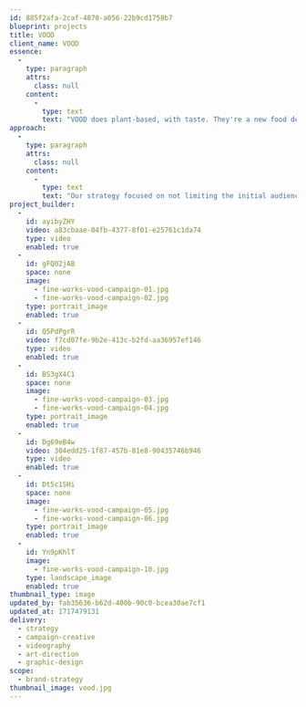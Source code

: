 ```yaml
---
id: 885f2afa-2caf-4870-a056-22b9cd1758b7
blueprint: projects
title: VOOD
client_name: VOOD
essence:
  -
    type: paragraph
    attrs:
      class: null
    content:
      -
        type: text
        text: "VOOD does plant-based, with taste. They're a new food delivery service that's rocking the subscription market with a unique product to an increasingly environmentally-aware audience. Having an extensive and successful background in hospitality, VOOD's vegan meals are designed by top Australian chefs. With a strong brand already in place, they came to us wanting help creating a launch campaign. People needed to become intrigued about the brand, and the media we produced had to excite this audience enough to convert them directly into subscriptions. Creative, meet ROI."
approach:
  -
    type: paragraph
    attrs:
      class: null
    content:
      -
        type: text
        text: "Our strategy focused on not limiting the initial audience to vegans (why cap your market smaller than it has to be?). There's a solid evidence-base to support all of us subbing in some vegan meals to our weekly diet. Given the social media focus to the strategy, video was the obvious primary format for maximum attentional currency, with a strong storytelling component woven through the pieces to help potential customers self-identify, and laugh. Hits of motion-graphics help to build early brand familiarity in a campaign that nailed the brief to a tee."
project_builder:
  -
    id: ayibyZHY
    video: a83cbaae-04fb-4377-8f01-e25761c1da74
    type: video
    enabled: true
  -
    id: gFQ02jAB
    space: none
    image:
      - fine-works-vood-campaign-01.jpg
      - fine-works-vood-campaign-02.jpg
    type: portrait_image
    enabled: true
  -
    id: Q5PdPgrR
    video: f7cd07fe-9b2e-413c-b2fd-aa36957ef146
    type: video
    enabled: true
  -
    id: BS3gX4C1
    space: none
    image:
      - fine-works-vood-campaign-03.jpg
      - fine-works-vood-campaign-04.jpg
    type: portrait_image
    enabled: true
  -
    id: Dg69eB4w
    video: 304edd25-1f87-457b-81e8-90435746b946
    type: video
    enabled: true
  -
    id: Dt5c1SHi
    space: none
    image:
      - fine-works-vood-campaign-05.jpg
      - fine-works-vood-campaign-06.jpg
    type: portrait_image
    enabled: true
  -
    id: Yn9pKhlT
    image:
      - fine-works-vood-campaign-10.jpg
    type: landscape_image
    enabled: true
thumbnail_type: image
updated_by: fab35636-b62d-400b-90c0-bcea30ae7cf1
updated_at: 1717479131
delivery:
  - strategy
  - campaign-creative
  - videography
  - art-direction
  - graphic-design
scope:
  - brand-strategy
thumbnail_image: vood.jpg
---
```

